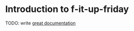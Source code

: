 # Introduction to f-it-up-friday

TODO: write [great documentation](http://jacobian.org/writing/what-to-write/)
